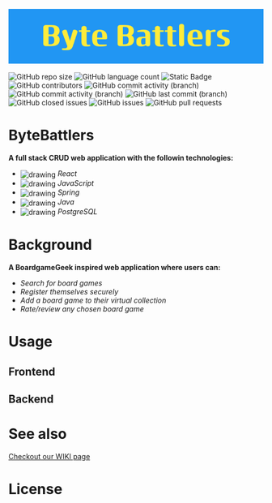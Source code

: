 
![Project Logo](https://raw.githubusercontent.com/CodecoolGlobal/el-proyecte-grande-sprint-1-java-szplkflrn/development/frontend/src/assets/wallpaper/Byte_Battlers.png)

![GitHub repo size](https://img.shields.io/github/repo-size/CodecoolGlobal/el-proyecte-grande-sprint-1-java-szplkflrn)
![GitHub language count](https://img.shields.io/github/languages/count/CodecoolGlobal/el-proyecte-grande-sprint-1-java-szplkflrn)
![Static Badge](https://img.shields.io/badge/total%20number%20of%20tracked%20files-90-blue)
![GitHub contributors](https://img.shields.io/github/contributors/CodecoolGlobal/el-proyecte-grande-sprint-1-java-szplkflrn)
![GitHub commit activity (branch)](https://img.shields.io/github/commit-activity/t/CodecoolGlobal/el-proyecte-grande-sprint-1-java-szplkflrn?label=total%20commits)
![GitHub commit activity (branch)](https://img.shields.io/github/commit-activity/m/CodecoolGlobal/el-proyecte-grande-sprint-1-java-szplkflrn?label=monthly%20commits)
![GitHub last commit (branch)](https://img.shields.io/github/last-commit/CodecoolGlobal/el-proyecte-grande-sprint-1-java-szplkflrn/development)
![GitHub closed issues](https://img.shields.io/github/issues-closed/CodecoolGlobal/el-proyecte-grande-sprint-1-java-szplkflrn)
![GitHub issues](https://img.shields.io/github/issues-raw/CodecoolGlobal/el-proyecte-grande-sprint-1-java-szplkflrn)
![GitHub pull requests](https://img.shields.io/github/issues-pr/CodecoolGlobal/el-proyecte-grande-sprint-1-java-szplkflrn)




# ByteBattlers
**A full stack CRUD web application with the followin technologies:**
- <img src="https://raw.githubusercontent.com/yurijserrano/Github-Profile-Readme-Logos/042e36c55d4d757621dedc4f03108213fbb57ec4/frameworks/react.svg" alt="drawing" width="30" align="center"/> *React* 
- <img src="https://raw.githubusercontent.com/yurijserrano/Github-Profile-Readme-Logos/042e36c55d4d757621dedc4f03108213fbb57ec4/programming%20languages/javascript.svg" alt="drawing" width="30" align="center"/> *JavaScript*
-  <img src="https://raw.githubusercontent.com/yurijserrano/Github-Profile-Readme-Logos/042e36c55d4d757621dedc4f03108213fbb57ec4/frameworks/spring.svg" alt="drawing" width="30" align="center"/> *Spring*
- <img src="https://raw.githubusercontent.com/yurijserrano/Github-Profile-Readme-Logos/042e36c55d4d757621dedc4f03108213fbb57ec4/programming%20languages/java.svg" alt="drawing" width="30" align="center"/> *Java* 
- <img src="https://raw.githubusercontent.com/yurijserrano/Github-Profile-Readme-Logos/042e36c55d4d757621dedc4f03108213fbb57ec4/databases/postgresql.svg" alt="drawing" width="30" align="center"/> *PostgreSQL*

# Background
**A BoardgameGeek inspired web application where users can:**
- *Search for board games*
- *Register themselves securely*
- *Add a board game to their virtual collection*
- *Rate/review any chosen board game*

# Usage

## Frontend 

## Backend

# See also
[Checkout our WIKI page](https://github.com/CodecoolGlobal/el-proyecte-grande-sprint-1-java-szplkflrn/wiki)

# License
